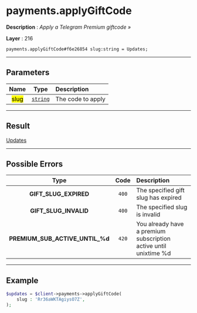 # payments.applyGiftCode

**Description** : *Apply a Telegram Premium giftcode &raquo;*

**Layer** : 216

```tl
payments.applyGiftCode#f6e26854 slug:string = Updates;
```

---

## Parameters

| Name | Type | Description |
| :---: | :---: | :--- |
| <mark>slug</mark> | [`string`](type/string) | The code to apply |

---

## Result

[Updates](type/Updates)

---

## Possible Errors

| Type | Code | Description |
| :---: | :---: | :--- |
| **GIFT_SLUG_EXPIRED** | `400` | The specified gift slug has expired |
| **GIFT_SLUG_INVALID** | `400` | The specified slug is invalid |
| **PREMIUM_SUB_ACTIVE_UNTIL_%d** | `420` | You already have a premium subscription active until unixtime %d  |

---

## Example

```php
$updates = $client->payments->applyGiftCode(
	slug : 'Rr36aWKTAgiysO7Z',
);
```